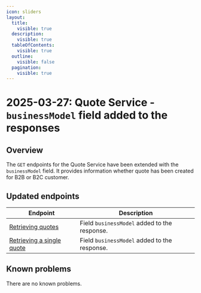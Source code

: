 ```yaml
---
icon: sliders
layout:
  title:
    visible: true
  description:
    visible: true
  tableOfContents:
    visible: true
  outline:
    visible: false
  pagination:
    visible: true
---
```

# 2025-03-27: Quote Service - `businessModel` field added to the responses

## Overview

The `GET` endpoints for the Quote Service have been extended with the `businessModel` field. It provides information whether quote has been created for B2B or B2C customer.

## Updated endpoints

| Endpoint                                                                        | Description                                  |
|---------------------------------------------------------------------------------|----------------------------------------------|
| [Retrieving quotes](https://developer.emporix.io/api-references/quotes/quote/api-reference/quote-management#get-quote-tenant-quotes)            | Field `businessModel` added to the response. |
| [Retrieving a single quote](https://developer.emporix.io/api-references/quotes/quote/api-reference/quote-management#get-quote-tenant-quotes-quoteid) | Field `businessModel` added to the response. |

## Known problems

There are no known problems.